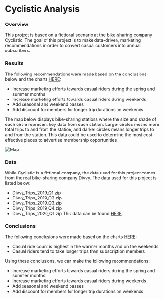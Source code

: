# Cyclistic Analysis

### Overview

This project is based on a fictional scenario at the bike-sharing company Cyclistic.  The goal of this project is to make data-driven, marketing recommendations in order to convert casual customers into annual subscribers.

### Results

The following recommendations were made based on the conclusions below and the charts [HERE](https://public.tableau.com/views/CourseraCapstoneTableau/Dashboard1?:language=en-US&:sid=&:redirect=auth&:display_count=n&:origin=viz_share_link):
- Increase marketing efforts towards casual riders during the spring and summer months
- Increase marketing efforts towards casual riders during weekends
- Add seasonal and weekend passes
- Add discount for members for longer trip durations on weekends

The map below displays bike-sharing stations where the size and shade of each circle represent key data from each station.  Larger circles means more total trips to and from the station, and darker circles means longer trips to and from the station.  This data could be used to determine the most cost-effective places to advertise membership opportunities.

![Map](https://github.com/user-attachments/assets/c0d37e34-ab08-4e79-a914-eb7e4ee77fd1)

### Data

While Cyclistic is a fictional company, the data used for this project comes from the real bike-sharing company Divvy.  The data used for this project is listed below:
- Divvy_Trips_2019_Q1.zip
- Divvy_Trips_2019_Q2.zip
- Divvy_Trips_2019_Q3.zip
- Divvy_Trips_2019_Q4.zip
- Divvy_Trips_2020_Q1.zip
This data can be found [HERE](https://divvy-tripdata.s3.amazonaws.com/index.html).  

### Conclusions

The following conclusions were made based on the charts [HERE](https://public.tableau.com/views/CourseraCapstoneTableau/Dashboard1?:language=en-US&:sid=&:redirect=auth&:display_count=n&:origin=viz_share_link):
- Casual ride count is highest in the warmer months and on the weekends
- Casual riders tend to take longer trips than subscription members

Using these conclusions, we can make the following recommendations:
- Increase marketing efforts towards casual riders during the spring and summer months
- Increase marketing efforts towards casual riders during weekends
- Add seasonal and weekend passes
- Add discount for members for longer trip durations on weekends
